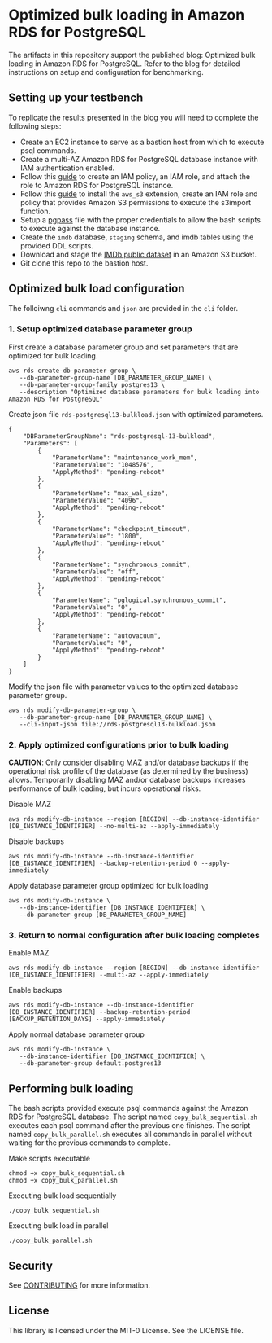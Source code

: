 # Optimized bulk loading in Amazon RDS for PostgreSQL

The artifacts in this repository support the published blog: Optimized bulk loading in Amazon RDS for PostgreSQL. Refer to the blog for detailed instructions on setup and configuration for benchmarking.

## Setting up your testbench

To replicate the results presented in the blog you will need to complete the following steps:

- Create an EC2 instance to serve as a bastion host from which to execute psql commands.
- Create a multi-AZ Amazon RDS for PostgreSQL database instance with IAM authentication enabled.
- Follow this [guide](https://aws.amazon.com/premiumsupport/knowledge-center/rds-postgresql-connect-using-iam/) to create an IAM policy, an IAM role, and attach the role to Amazon RDS for PostgreSQL instance.
- Follow this [guide](https://docs.aws.amazon.com/AmazonRDS/latest/UserGuide/USER_PostgreSQL.S3Import.html) to install the `aws_s3` extension, create an IAM role and policy that provides Amazon S3 permissions to execute the s3import function.
- Setup a [pgpass](https://www.postgresql.org/docs/13/libpq-pgpass.html) file with the proper credentials to allow the bash scripts to execute against the database instance.
- Create the `imdb` database, `staging` schema, and imdb tables using the provided DDL scripts.
- Download and stage the [IMDb public dataset](https://www.imdb.com/interfaces/) in an Amazon S3 bucket.
- Git clone this repo to the bastion host.

## Optimized bulk load configuration 

The folloiwng `cli` commands and `json` are provided in the `cli` folder.

### 1. Setup optimized database parameter group

First create a database parameter group and set parameters that are optimized for bulk loading.

```
aws rds create-db-parameter-group \
   --db-parameter-group-name [DB_PARAMETER_GROUP_NAME] \
   --db-parameter-group-family postgres13 \
   --description "Optimized database parameters for bulk loading into Amazon RDS for PostgreSQL"
```

Create json file `rds-postgresql13-bulkload.json` with optimized parameters.

```
{
    "DBParameterGroupName": "rds-postgresql-13-bulkload",
    "Parameters": [
		{
			"ParameterName": "maintenance_work_mem",
			"ParameterValue": "1048576",
			"ApplyMethod": "pending-reboot"
		},
		{
			"ParameterName": "max_wal_size",
			"ParameterValue": "4096",
			"ApplyMethod": "pending-reboot"
		},
		{
			"ParameterName": "checkpoint_timeout",
			"ParameterValue": "1800",
			"ApplyMethod": "pending-reboot"
		},
		{
			"ParameterName": "synchronous_commit",
			"ParameterValue": "off",
			"ApplyMethod": "pending-reboot"
		},
		{
			"ParameterName": "pglogical.synchronous_commit",
			"ParameterValue": "0",
			"ApplyMethod": "pending-reboot"
		},
		{
			"ParameterName": "autovacuum",
			"ParameterValue": "0",
			"ApplyMethod": "pending-reboot"
		}
	]
}
```

Modify the json file with parameter values to the optimized database parameter group.

```
aws rds modify-db-parameter-group \
   --db-parameter-group-name [DB_PARAMETER_GROUP_NAME] \
   --cli-input-json file://rds-postgresql13-bulkload.json
```

### 2. Apply optimized configurations prior to bulk loading

**CAUTION**: Only consider disabling MAZ and/or database backups if the operational risk profile of the database (as determined by the business) allows. Temporarily disabling MAZ and/or database backups increases performance of bulk loading, but incurs operational risks.

Disable MAZ
```
aws rds modify-db-instance --region [REGION] --db-instance-identifier [DB_INSTANCE_IDENTIFIER] --no-multi-az --apply-immediately
```

Disable backups
```
aws rds modify-db-instance --db-instance-identifier [DB_INSTANCE_IDENTIFIER] --backup-retention-period 0 --apply-immediately
```

Apply database parameter group optimized for bulk loading
```
aws rds modify-db-instance \
   --db-instance-identifier [DB_INSTANCE_IDENTIFIER] \
   --db-parameter-group [DB_PARAMETER_GROUP_NAME]
```
### 3. Return to normal configuration after bulk loading completes

Enable MAZ
```
aws rds modify-db-instance --region [REGION] --db-instance-identifier [DB_INSTANCE_IDENTIFIER] --multi-az --apply-immediately
```

Enable backups
```
aws rds modify-db-instance --db-instance-identifier [DB_INSTANCE_IDENTIFIER] --backup-retention-period [BACKUP_RETENTION_DAYS] --apply-immediately

```

Apply normal database parameter group
```
aws rds modify-db-instance \
   --db-instance-identifier [DB_INSTANCE_IDENTIFIER] \
   --db-parameter-group default.postgres13
```

## Performing bulk loading

The bash scripts provided execute psql commands against the Amazon RDS for PostgreSQL database. The script named `copy_bulk_sequential.sh` executes each psql command after the previous one finishes. The script named `copy_bulk_parallel.sh` executes all commands in parallel without waiting for the previous commands to complete.

Make scripts executable
```
chmod +x copy_bulk_sequential.sh
chmod +x copy_bulk_parallel.sh
```

Executing bulk load sequentially
```
./copy_bulk_sequential.sh
```

Executing bulk load in parallel
```
./copy_bulk_parallel.sh
```

## Security

See [CONTRIBUTING](CONTRIBUTING.md#security-issue-notifications) for more information.

## License

This library is licensed under the MIT-0 License. See the LICENSE file.

